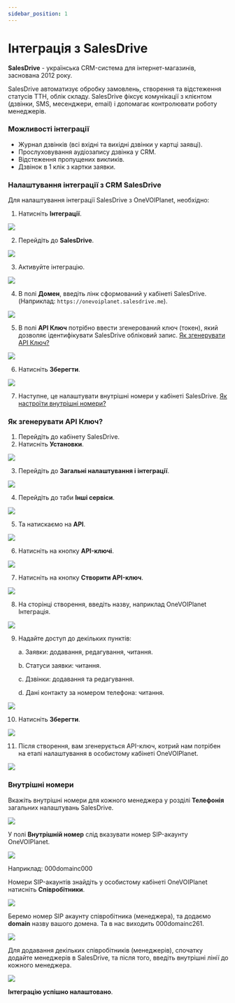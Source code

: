 ```yaml
---
sidebar_position: 1
---
```


# Інтеграція з SalesDrive

**SalesDrive** - українська CRM-система для інтернет-магазинів, заснована 2012 року.

SalesDrive автоматизує обробку замовлень, створення та відстеження статусів ТТН, облік складу. SalesDrive фіксує комунікації з клієнтом (дзвінки, SMS, месенджери, email) і допомагає контролювати роботу менеджерів.

### Можливості інтеграції
- Журнал дзвінків (всі вхідні та вихідні дзвінки у картці заявці).
- Прослуховування аудіозапису дзвінка у CRM.
- Відстеження пропущених викликів.
- Дзвінок в 1 клік з картки заявки.

### Налаштування інтеграції з CRM SalesDrive
Для налаштування інтеграції SalesDrive з OneVOIPlanet, необхідно:

1. Натисніть **Інтеграції**.

![](../img/integrations-crm/1integrations.svg)

2. Перейдіть до **SalesDrive**.

![](../img/integrations-crm/2salesdrive.svg)

3. Активуйте інтеграцію.

![](../img/integrations-crm/3active.svg)

4. В полі **Домен**, введіть лінк сформований у кабінеті SalesDrive. (Наприклад: `https://onevoiplanet.salesdrive.me`).

![](../img/integrations-crm/salesDriveDomen.svg)

5. В полі **API Ключ** потрібно ввести згенерований ключ (токен), який дозволяє ідентифікувати SalesDrive обліковий запис.
[Як згенерувати API Ключ?](integration-sales-drive#як-згенерувати-api-ключ)

![](../img/integrations-crm/5api.svg)

6. Натисніть **Зберегти**.

![](../img/integrations-crm/6save.svg)

7. Наступне, це налаштувати внутрішні номери у кабінеті SalesDrive.
[Як настроїти внутрішні номери?](integration-sales-drive#внутрішні-номери)


### Як згенерувати API Ключ?

1. Перейдіть до кабінету SalesDrive. 
2. Натисніть **Установки**.

![](../img/integrations-crm/7settings.svg)

3. Перейдіть до **Загальні налаштування і інтеграції**.

![](../img/integrations-crm/8globalsettings.svg)

4. Перейдіть до таби **Інші сервіси**.

![](../img/integrations-crm/9tabs.svg)

5. Та натискаємо на **API**.

![](../img/integrations-crm/10api.svg)

6. Натисніть на кнопку **API-ключі**.

![](../img/integrations-crm/11apikeys.svg)

7. Натисніть на кнопку **Створити API-ключ**.

![](../img/integrations-crm/12createapikey.svg)

8. На сторінці створення, введіть назву, наприклад OneVOIPlanet Інтеграція.

![](../img/integrations-crm/13nameinput.svg)

9. Надайте доступ до декільких пунктів:

    a. Заявки: додавання, редагування, читання.
    
    b. Статуси заявки: читання.
    
    c. Дзвінки: додавання та редагування.
    
    d. Дані контакту за номером телефона: читання.

![](../img/integrations-crm/14dostup.svg)

10. Натисніть **Зберегти**.

![](../img/integrations-crm/6save.svg)

11. Після створення, вам згенерується API-ключ, котрий нам потрібен на етапі налаштування в особистому кабінеті OneVOIPlanet.

![](../img/integrations-crm/15apikeygenerated.svg)

### Внутрішні номери
Вкажіть внутрішні номери для кожного менеджера у розділі **Телефонія** загальних налаштувань SalesDrive.

![](../img/integrations-crm/16tabs.svg)

У полі **Внутрішній номер** слід вказувати номер SIP-акаунту OneVOIPlanet.

![](../img/integrations-crm/17manager.svg)

Наприклад: 000domainc000

Номери SIP-акаунтів знайдіть у особистому кабінеті OneVOIPlanet натисніть **Співробітники**.

![](../img/integrations-crm/side-bar-employee-tab.svg)

Беремо номер SIP акаунту співробітника (менеджера), та додаємо **domain** назву вашого домена. Та в нас виходить 000domainc261.

![](../img/integrations-crm/19example.svg)

Для додавання декільких співробітників (менеджерів), спочатку додайте менеджерів в SalesDrive, та після того, введіть внутрішні лінії до кожного менеджера.

![](../img/integrations-crm/20set-managers.svg)

**Інтеграцію успішно налаштовано**.
